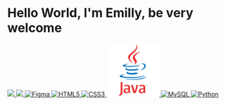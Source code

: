 # Hello World, I'm Emilly, be very welcome

<table>
  <a href="https://github.com/emilly-vitoria-dantas">
  <img height="180mm" src="https://github-readme-stats.vercel.app/api?username=emilly-vitoria-dantas&show_icons=true&theme=dark&include_all_commits=true&count_private=true"/> 
  <img height="180em" src="https://github-readme-stats.vercel.app/api/top-langs/?username=emilly-vitoria-dantas&layout=compact&langs_count=6&theme=tokyonight"/>
  <img src="https://cdn.jsdelivr.net/gh/devicons/devicon@latest/icons/figma/figma-original.svg" width="120" alt="Figma">
  <img src="https://img.icons8.com/color/2x/html-5.png" width="120" alt="HTML5">
  <img src="https://img.icons8.com/color/2x/css3.png" width="120" alt="CSS3">
  <img src="https://github.com/devicons/devicon/blob/master/icons/java/java-original-wordmark.svg" width="120" alt="Java">
  <img src="https://img.icons8.com/color/2x/bootstrap.pnghttps://github.com/devicons/devicon/blob/master/icons/mysql/mysql-original-wordmark.svg" width="120" alt="MySQL">
  <img src="https://upload.wikimedia.org/wikipedia/commons/thumb/a/a7/React-icon.svg/539px-React-icon.svg.pnghttps://raw.githubusercontent.com/devicons/devicon/master/icons/python/python-original.svg" width="120" alt="Python">
</table>
